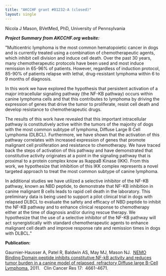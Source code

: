 ```yaml
---
title: "AKCCHF grant #01232-A (closed)"
layout: single
---
```


Nicola J Mason, BVetMed, PhD, University of Pennsylvania

**_Project Summary from AKCCHF.org website:_**

"Multicentric lymphoma is the most common hematopoietic cancer in dogs
and is currently treated using a combination of chemotherapeutic agents,
which inhibit cell division and induce cell death. Over the past 30
years, many chemotherapeutic protocols have been used and most induce
remission in 65-96% of patients. However, regardless of induction
protocol, 85-90% of patients relapse with lethal, drug-resistant
lymphoma within 6 to 9 months of diagnosis.

In this work we have explored the hypothesis that persistent activation
of a major intracellular signaling pathway (the NF-KB pathway) occurs
within canine lymphoma cells and that this contributes to lymphoma by
driving the expression of genes that drive the tumor to proliferate,
resist cell death and develop resistance to chemotherapeutic drugs.

The results of this work have revealed that this important intracellular
pathway is constitutively active within the tumors of the majority of
dogs with the most common subtype of lymphoma, Diffuse Large B Cell
Lymphoma (DLBCL). Furthermore, we have shown that the activation of this
pathway correlates with increased expression of genes that promote
malignant cell proliferation and resistance to chemotherapy. We have
traced back the steps of activation of this pathway and have
demonstrated that constitutive activity originates at a point in the
signaling pathway that is proximal to a protein complex know as IkappaB
Kinase (IKK). From this work, we hypothesize that inhibition of this IKK
complex represents a novel targeted approach to treat the most common
subtype of canine lymphoma.

In additional studies we have utilized a selective inhibitor of the
NF-KB pathway, known as NBD peptide, to demonstrate that NF-KB
inhibition in canine malignant B cells leads to rapid cell death in the
laboratory. This preliminary data is being used to support a pilot
clinical trial in dogs with relapsed DLBCL to evaluate the safety and
efficacy of NBD peptide to inhibit the NF-KB pathway and to enhance
clinical response to chemotherapy either at the time of diagnosis and/or
during rescue therapy. We hypothesize that the use of a selective
inhibitor of the NF-KB pathway will act synergistically with standard
chemotherapeutic agents to enhance malignant cell death and improve
response rate and remission times in dogs with DLBCL."

**Publication:**

Gaurnier-Hausser A, Patel R, Baldwin AS, May MJ, Mason NJ.  [NEMO
Binding Domain peptide inhibits constitutive NF-kB activity and reduces
tumor burden in a canine model of relapsed, refractory Diffuse large
B-Cell
Lymphoma.](http://www.ncbi.nlm.nih.gov/pmc/articles/PMC3273413/) 2011.  
Clin Cancer Res 17:  4661-4671.
